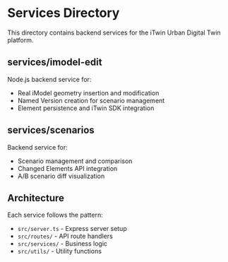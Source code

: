 # Services Directory

This directory contains backend services for the iTwin Urban Digital Twin platform.

## services/imodel-edit
Node.js backend service for:
- Real iModel geometry insertion and modification
- Named Version creation for scenario management
- Element persistence and iTwin SDK integration

## services/scenarios
Backend service for:
- Scenario management and comparison
- Changed Elements API integration
- A/B scenario diff visualization

## Architecture
Each service follows the pattern:
- `src/server.ts` - Express server setup
- `src/routes/` - API route handlers
- `src/services/` - Business logic
- `src/utils/` - Utility functions